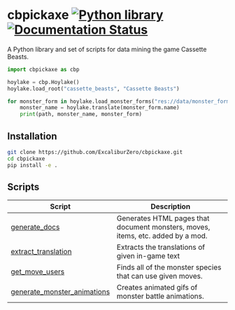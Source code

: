 # cbpickaxe [![Python library](https://github.com/ExcaliburZero/cbpickaxe/actions/workflows/python-library.yml/badge.svg)](https://github.com/ExcaliburZero/cbpickaxe/actions/workflows/python-library.yml) [![Documentation Status](https://readthedocs.org/projects/cbpickaxe/badge/?version=latest)](https://cbpickaxe.readthedocs.io/en/latest/?badge=latest)
A Python library and set of scripts for data mining the game Cassette Beasts.

```python
import cbpickaxe as cbp

hoylake = cbp.Hoylake()
hoylake.load_root("cassette_beasts", "Cassette Beasts")

for monster_form in hoylake.load_monster_forms("res://data/monster_forms/").values():
    monster_name = hoylake.translate(monster_form.name)
    print(path, monster_name, monster_form)
```

## Installation
```bash
git clone https://github.com/ExcaliburZero/cbpickaxe.git
cd cbpickaxe
pip install -e .
```

## Scripts
| Script        | Description |
| ------------- | ----------- |
| [generate_docs](https://cbpickaxe.readthedocs.io/en/latest/generate_docs/intro.html) | Generates HTML pages that document monsters, moves, items, etc. added by a mod. |
| [extract_translation](https://cbpickaxe.readthedocs.io/en/latest/other_scripts/extract_translation_strings.html) | Extracts the translations of given in-game text |
| [get_move_users](https://cbpickaxe.readthedocs.io/en/latest/other_scripts/get_move_users.html) | Finds all of the monster species that can use given moves. |
| [generate_monster_animations](https://cbpickaxe.readthedocs.io/en/latest/other_scripts/generate_monster_animations.html) | Creates animated gifs of monster battle animations. |
